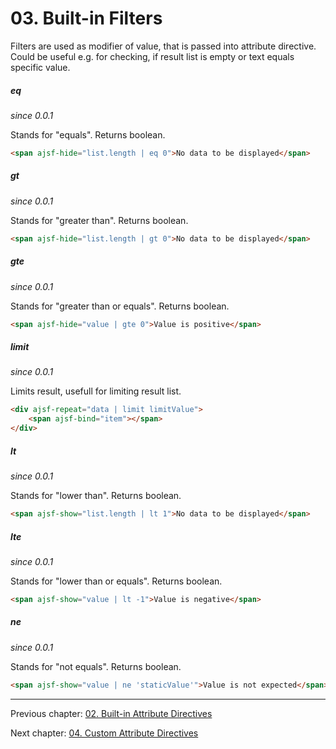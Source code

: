 # 03. Built-in Filters

Filters are used as modifier of value, that is passed into attribute directive. Could be useful e.g. for checking, if result list is empty or text equals specific value.

##### eq
_since 0.0.1_

Stands for "equals". Returns boolean.

```html
<span ajsf-hide="list.length | eq 0">No data to be displayed</span>
```

##### gt
_since 0.0.1_

Stands for "greater than". Returns boolean.

```html
<span ajsf-hide="list.length | gt 0">No data to be displayed</span>
```

##### gte
_since 0.0.1_

Stands for "greater than or equals". Returns boolean.

```html
<span ajsf-hide="value | gte 0">Value is positive</span>
```

##### limit
_since 0.0.1_

Limits result, usefull for limiting result list.

```html
<div ajsf-repeat="data | limit limitValue">
	<span ajsf-bind="item"></span>
</div>
```

##### lt
_since 0.0.1_

Stands for "lower than". Returns boolean.

```html
<span ajsf-show="list.length | lt 1">No data to be displayed</span>
```

##### lte
_since 0.0.1_

Stands for "lower than or equals". Returns boolean.

```html
<span ajsf-show="value | lt -1">Value is negative</span>
```

##### ne
_since 0.0.1_

Stands for "not equals". Returns boolean.

```html
<span ajsf-show="value | ne 'staticValue'">Value is not expected</span>
```

---

Previous chapter: [02. Built-in Attribute Directives](02.builtin-attribute-directives.md)

Next chapter: [04. Custom Attribute Directives](04.custom-attribute-directives.md)